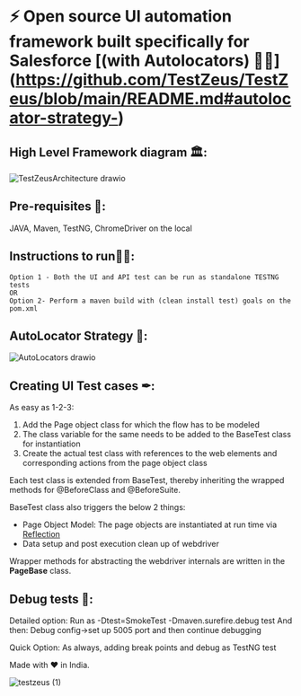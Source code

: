 # ⚡ Open source UI automation framework built specifically for Salesforce [(with Autolocators) 🧙‍♂️] (https://github.com/TestZeus/TestZeus/blob/main/README.md#autolocator-strategy-)

## High Level Framework diagram 🏛:


![TestZeusArchitecture drawio](https://user-images.githubusercontent.com/7482112/152764945-5db3052b-3125-4b23-b2ee-1bab49dbc7b6.png)




## Pre-requisites 🔗:
  JAVA, Maven, TestNG, ChromeDriver on the local
  
 ## Instructions to run🏃‍♂️:
    Option 1 - Both the UI and API test can be run as standalone TESTNG tests
    OR
    Option 2- Perform a maven build with (clean install test) goals on the pom.xml
   
 ## AutoLocator Strategy 🤖:   

![AutoLocators drawio](https://user-images.githubusercontent.com/7482112/152765014-d55d9556-91cb-4b11-a3ab-d9675a5db7f6.png)

  

## Creating UI Test cases ✒:
As easy as 1-2-3:
 1. Add the Page object class for which the flow has to be modeled
 2. The class variable for the same needs to be added to the BaseTest class for instantiation
 3. Create the actual test class with references to the web elements and corresponding actions from the page object class 


Each test class is extended from BaseTest, thereby inheriting the wrapped methods for @BeforeClass and @BeforeSuite.

BaseTest class also triggers the below 2 things:

 - Page Object Model: The page objects are instantiated at run time via [Reflection]([https://www.oracle.com/technical-resources/articles/java/javareflection.html](https://www.oracle.com/technical-resources/articles/java/javareflection.html))
 - Data setup and post execution clean up of webdriver

Wrapper methods for abstracting the webdriver internals are written in the **PageBase** class.

  
## Debug tests 🐜:
  Detailed option: Run as -Dtest=SmokeTest -Dmaven.surefire.debug test
  And then: 
  Debug config->set up 5005 port and then continue debugging

Quick Option: As always, adding break points and debug as TestNG test


Made with ♥ in India.

![testzeus (1)](https://user-images.githubusercontent.com/7482112/135205529-420c503f-ad4e-4a42-81b8-5604a7514add.jpg)

